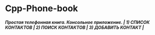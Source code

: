 # Cpp-Phone-book
##### Простая телефонная книга. Консольное приложение. |  1) СПИСОК КОНТАКТОВ  |  2) ПОИСК КОНТАКТОВ  |  3) ДОБАВИТЬ КОНТАКТ  |
